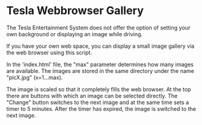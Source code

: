 # Tesla Webbrowser Gallery

The Tesla Entertainment System does not offer the option of setting your own background or displaying an image while driving.

If you have your own web space, you can display a small image gallery via the web browser using this script.

In the 'index.html' file, the "max" parameter determines how many images are available. The images are stored in the same directory under the name "picX.jpg" (x=1...max).

The image is scaled so that it completely fills the web browser. At the top there are buttons with which an image can be selected directly. The "Change" button switches to the next image and at the same time sets a timer to 5 minutes. After the timer has expired, the image is switched to the next image.
